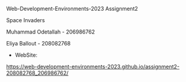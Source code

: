 Web-Development-Environments-2023 Assignment2

Space Invaders

Muhammad Odetallah - 206986762

Eliya Ballout - 208082768

- WebSite:

https://web-development-environments-2023.github.io/assignment2-208082768_206986762/
